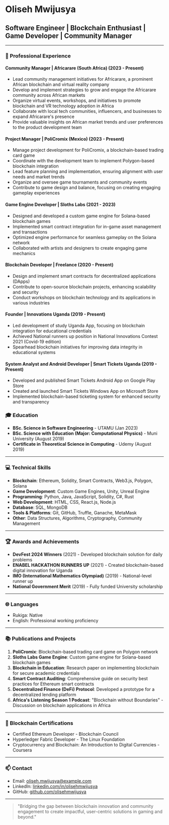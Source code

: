 # Oliseh Mwijusya
## Software Engineer | Blockchain Enthusiast | Game Developer | Community Manager

---

### 💼 Professional Experience

#### Community Manager | Africarare (South Africa) (2023 - Present)
- Lead community management initiatives for Africarare, a prominent African blockchain and virtual reality company
- Develop and implement strategies to grow and engage the Africarare community across African markets
- Organize virtual events, workshops, and initiatives to promote blockchain and VR technology adoption in Africa
- Collaborate with local tech communities, influencers, and businesses to expand Africarare's presence
- Provide valuable insights on African market trends and user preferences to the product development team

#### Project Manager | PoliCromix (Mexico) (2023 - Present)
- Manage project development for PoliCromix, a blockchain-based trading card game
- Coordinate with the development team to implement Polygon-based blockchain integration
- Lead feature planning and implementation, ensuring alignment with user needs and market trends
- Organize and oversee game tournaments and community events
- Contribute to game design and balance, focusing on creating engaging gameplay experiences

#### Game Engine Developer | Sloths Labs (2021 - 2023)
- Designed and developed a custom game engine for Solana-based blockchain games
- Implemented smart contract integration for in-game asset management and transactions
- Optimized engine performance for seamless gameplay on the Solana network
- Collaborated with artists and designers to create engaging game mechanics

#### Blockchain Developer | Freelance (2020 - Present)
- Design and implement smart contracts for decentralized applications (DApps)
- Contribute to open-source blockchain projects, enhancing scalability and security
- Conduct workshops on blockchain technology and its applications in various industries

#### Founder | Innovations Uganda (2019 - Present)
- Led development of study Uganda App, focusing on blockchain integration for educational credentials
- Achieved National runners up position in National Innovations Contest 2021 (Covid-19 edition)
- Spearhead blockchain initiatives for improving data integrity in educational systems

#### System Analyst and Android Developer | Smart Tickets Uganda (2019 - Present)
- Developed and published Smart Tickets Android App on Google Play Store
- Created and launched Smart Tickets Windows App on Microsoft Store
- Implemented blockchain-based ticketing system for enhanced security and transparency



### 🎓 Education

- **BSc. Science in Software Engineering** - UTAMU (Jan 2023)
- **BSc. Science with Education (Major: Computational Physics)** - Muni University (August 2019)
- **Certificate in Theoretical Science in Computing** - Udemy (August 2019)

---

### 💻 Technical Skills

- **Blockchain**: Ethereum, Solidity, Smart Contracts, Web3.js, Polygon, Solana
- **Game Development**: Custom Game Engines, Unity, Unreal Engine
- **Programming**: Python, Java, JavaScript, Solidity, C#, Rust
- **Web Development**: HTML, CSS, React.js, Node.js
- **Database**: SQL, MongoDB
- **Tools & Platforms**: Git, GitHub, Truffle, Ganache, MetaMask
- **Other**: Data Structures, Algorithms, Cryptography, Community Management

---

### 🏆 Awards and Achievements

- **DevFest 2024 Winners** (2021) - Developed blockchain solution for daily problems
- **ENABEL HACKATHON RUNNERS UP** (2021) - Created blockchain-based digital innovation for Uganda
- **IMO (International Mathematics Olympiad)** (2019) - National-level runner up
- **National Government Merit** (2019) - Fully funded University scholarship

---

### 🌐 Languages

- Rukiga: Native
- English: Professional working proficiency

---

### 📚 Publications and Projects

1. **PoliCromix**: Blockchain-based trading card game on Polygon network
2. **Sloths Labs Game Engine**: Custom game engine for Solana-based blockchain games
3. **Blockchain in Education**: Research paper on implementing blockchain for secure academic credentials
4. **Smart Contract Auditing**: Comprehensive guide on security best practices for Ethereum smart contracts
5. **Decentralized Finance (DeFi) Protocol**: Developed a prototype for a decentralized lending platform
6. **Africa's Listening Season 1 Podcast**: "Blockchain without Boundaries" - Discussion on blockchain applications in Africa

---

### 🔗 Blockchain Certifications

- Certified Ethereum Developer - Blockchain Council
- Hyperledger Fabric Developer - The Linux Foundation
- Cryptocurrency and Blockchain: An Introduction to Digital Currencies - Coursera

---

### 📫 Contact

- Email: oliseh.mwijusya@example.com
- LinkedIn: [linkedin.com/in/olisehmwijusya](https://linkedin.com/in/olisehmwijusya)
- GitHub: [github.com/olisehmwijusya](https://github.com/olisehmwijusya)

---

> "Bridging the gap between blockchain innovation and community engagement to create impactful, user-centric solutions in gaming and beyond."
